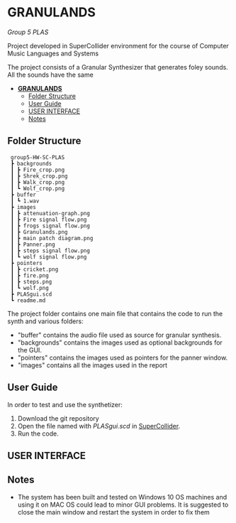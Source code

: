 # **GRANULANDS**

 <em>Group 5 PLAS</em>

Project developed in SuperCollider environment for the course of Computer Music Languages and Systems 

The project consists of a Granular Synthesizer that generates foley sounds.
All the sounds have the same 

- [**GRANULANDS**](#granulands)
  - [Folder Structure](#folder-structure)
  - [User Guide](#user-guide)
  - [USER INTERFACE](#user-interface)
  - [Notes](#notes)


## Folder Structure
```
 group5-HW-SC-PLAS
 ┣ backgrounds
 ┃ ┣ Fire_crop.png
 ┃ ┣ Shrek_crop.png
 ┃ ┣ Walk_crop.png
 ┃ ┗ Wolf_crop.png
 ┣ buffer
 ┃ ┗ 1.wav
 ┣ images
 ┃ ┣ attenuation-graph.png
 ┃ ┣ Fire signal flow.png
 ┃ ┣ frogs signal flow.png
 ┃ ┣ Granulands.png
 ┃ ┣ main patch diagram.png
 ┃ ┣ Panner.png
 ┃ ┣ steps signal flow.png
 ┃ ┗ wolf signal flow.png
 ┣ pointers
 ┃ ┣ cricket.png
 ┃ ┣ fire.png
 ┃ ┣ steps.png
 ┃ ┗ wolf.png
 ┣ PLASgui.scd
 ┗ readme.md
```
The project folder contains one main file that contains the code to run the synth and various folders:
* "buffer" contains the audio file used as source for granular synthesis. 
* "backgrounds" contains the images used as optional backgrounds for the GUI.
* "pointers" contains the images used as pointers for the panner window.
* "images" contains all the images used in the report 

## User Guide

In order to test and use the synthetizer: 
1. Download the git repository
2. Open the file named with <em>PLASgui.scd</em> in [SuperCollider](https://supercollider.github.io/).
3. Run the code.



## USER INTERFACE


## Notes

* The system has been built and tested on Windows 10 OS machines and using it on MAC OS could lead to minor GUI problems. It is suggested to close the main window and restart the system in order to fix them

